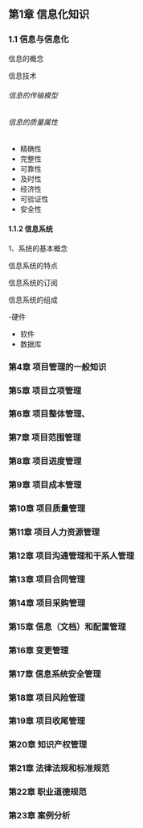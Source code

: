 ## 第1章 信息化知识

### 1.1 信息与信息化

信息的概念

信息技术



###### 信息的传输模型

###### 信息的质量属性

- 精确性
- 完整性
- 可靠性
- 及时性
- 经济性
- 可验证性
- 安全性



#### 1.1.2 信息系统

1、系统的基本概念

信息系统的特点

信息系统的订阅

信息系统的组成

-硬件

- 软件 
- 数据库



### 第4章 项目管理的一般知识



### 第5章 项目立项管理

###  

### 第6章 项目整体管理、



### 第7章 项目范围管理



### 第8章 项目进度管理



### 第9章 项目成本管理



### 第10章 项目质量管理



### 第11章 项目人力资源管理



### 第12章 项目沟通管理和干系人管理



### 第13章 项目合同管理



### 第14章 项目采购管理



### 第15章 信息（文档）和配置管理



### 第16章 变更管理



### 第17章 信息系统安全管理



### 第18章 项目风险管理



### 第19章 项目收尾管理



### 第20章 知识产权管理



### 第21章 法律法规和标准规范



### 第22章 职业道德规范



### 第23章 案例分析
